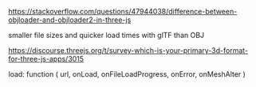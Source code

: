 https://stackoverflow.com/questions/47944038/difference-between-objloader-and-objloader2-in-three-js

smaller file sizes and quicker load times with glTF than OBJ

https://discourse.threejs.org/t/survey-which-is-your-primary-3d-format-for-three-js-apps/3015

load: function ( url, onLoad, onFileLoadProgress, onError, onMeshAlter )